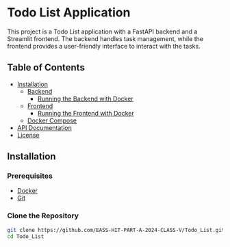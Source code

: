 # Todo List Application

This project is a Todo List application with a FastAPI backend and a Streamlit frontend. The backend handles task management, while the frontend provides a user-friendly interface to interact with the tasks.

## Table of Contents
- [Installation](#installation)
  - [Backend](#backend)
    - [Running the Backend with Docker](#running-the-backend-with-docker)
  - [Frontend](#frontend)
    - [Running the Frontend with Docker](#running-the-frontend-with-docker)
  - [Docker Compose](#docker-compose)
- [API Documentation](#api-documentation)
- [License](#license)

## Installation

### Prerequisites
- [Docker](https://www.docker.com/products/docker-desktop)
- [Git](https://git-scm.com/)

### Clone the Repository
```bash
git clone https://github.com/EASS-HIT-PART-A-2024-CLASS-V/Todo_List.git
cd Todo_List
